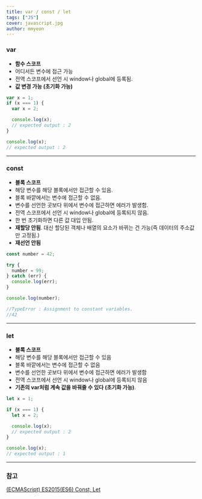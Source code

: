```yaml
---
title: var / const / let
tags: ["JS"]
cover: javascript.jpg
author: mmyeon
---
```


### var

- **함수 스코프**
- 어디서든 변수에 접근 가능
- 전역 스코프에서 선언 시 window나 global에 등록됨.
- **값 변경 가능 (초기화 가능)**

```js
var x = 1;
if (x === 1) {
  var x = 2;

  console.log(x);
  // expected output : 2
}

console.log(x);
// expected output : 2
```

---

### const

- **블록 스코프**
- 해당 변수를 해당 블록에서만 접근할 수 있음.
- 블록 바깥에서는 변수에 접근할 수 없음.
- 변수를 선언한 곳보다 위에서 변수에 접근하면 에러가 발생함.
- 전역 스코프에서 선언 시 window나 global에 등록되지 않음.
- 한 번 초기화하면 다른 값 대입 안됨.
- **재할당 안됨**. 대신 할당된 객체나 배열의 요소가 바뀌는 건 가능(즉 데이터의 주소값만 고정됨.)
- **재선언 안됨**

```js
const number = 42;

try {
  number = 99;
} catch (err) {
  console.log(err);
}

console.log(number);

//TypeError : Assignment to constant variables.
//42
```

---

### let

- **블록 스코프**
- 해당 변수를 해당 블록에서만 접근할 수 있음
- 블록 바깥에서는 변수에 접근할 수 없음
- 변수를 선언한 곳보다 위에서 변수에 접근하면 에러가 발생함
- 전역 스코프에서 선언 시 window나 global에 등록되지 않음
- **기존의 var처럼 계속 값을 바꿔줄 수 있다 (초기화 가능)**.

```js
let x = 1;

if (x === 1) {
  let x = 2;

  console.log(x);
  // expected output : 2
}

console.log(x);
// expected output : 1
```

---

### 참고

[(ECMAScript) ES2015(ES6) Const, Let](https://www.zerocho.com/category/ECMAScript/post/5757d74345041aaae7493479)
